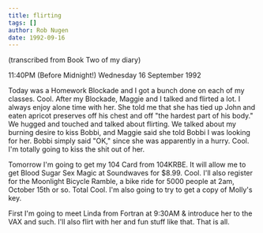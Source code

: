 ```yaml
---
title: flirting
tags: []
author: Rob Nugen
date: 1992-09-16
---
```


<p class=note>(transcribed from Book Two of my diary)

<p class=date>11:40PM (Before Midnight!) Wednesday 16 September 1992</p>

<p>Today was a Homework Blockade and I got a bunch done on each of my classes.  Cool.  After my Blockade, Maggie and I talked and flirted a lot.  I
always enjoy alone time with her.  She told me that she has tied up John and eaten apricot preserves off his chest and off "the hardest part of his
body."  We hugged and touched and talked about flirting.  We talked about my burning desire to kiss Bobbi, and Maggie said she told Bobbi I was
looking for her.  Bobbi simply said "OK," since she was apparently in a hurry.  Cool.  I'm totally going to kiss the shit out of her.</p>

<p>Tomorrow I'm going to get my 104 Card from 104KRBE.  It will allow me to get Blood Sugar Sex Magic at Soundwaves for $8.99.  Cool.  I'll also
register for the Moonlight Bicycle Ramble, a bike ride for 5000 people at 2am, October 15th or so.  Total Cool.  I'm also going to try to get a copy
of Molly's key.</p>

<p>First I'm going to meet Linda from Fortran at 9:30AM &amp; introduce her to the VAX and such.  I'll also flirt with her and fun stuff like that.
That is all.</p>
